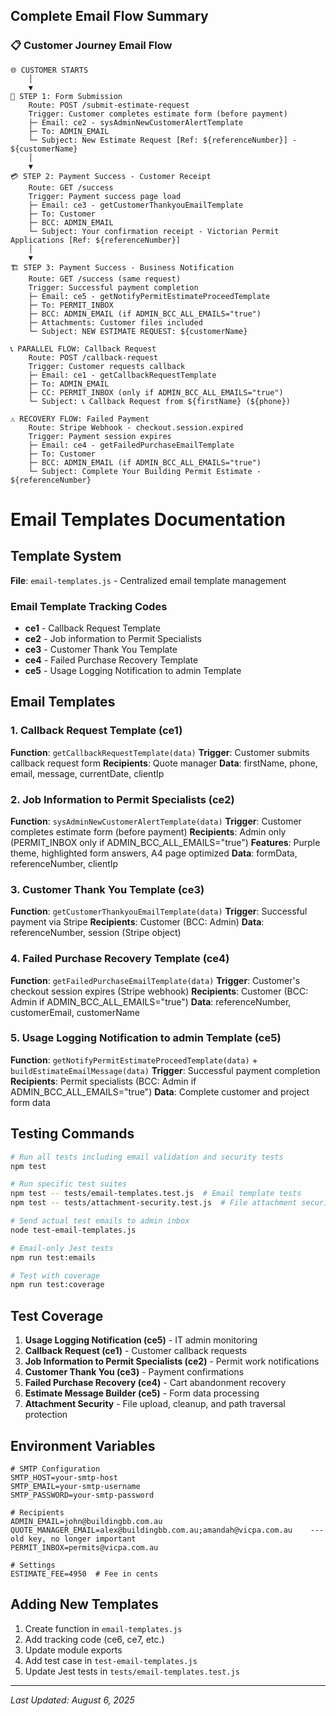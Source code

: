 
## Complete Email Flow Summary

### 📋 Customer Journey Email Flow

```
🌐 CUSTOMER STARTS
    │
    ▼
📝 STEP 1: Form Submission
    Route: POST /submit-estimate-request
    Trigger: Customer completes estimate form (before payment)
    ├─ Email: ce2 - sysAdminNewCustomerAlertTemplate
    ├─ To: ADMIN_EMAIL 
    └─ Subject: New Estimate Request [Ref: ${referenceNumber}] - ${customerName}
    │
    ▼
💳 STEP 2: Payment Success - Customer Receipt
    Route: GET /success
    Trigger: Payment success page load
    ├─ Email: ce3 - getCustomerThankyouEmailTemplate
    ├─ To: Customer
    ├─ BCC: ADMIN_EMAIL
    └─ Subject: Your confirmation receipt - Victorian Permit Applications [Ref: ${referenceNumber}]
    │
    ▼
🏗️ STEP 3: Payment Success - Business Notification
    Route: GET /success (same request)
    Trigger: Successful payment completion
    ├─ Email: ce5 - getNotifyPermitEstimateProceedTemplate
    ├─ To: PERMIT_INBOX
    ├─ BCC: ADMIN_EMAIL (if ADMIN_BCC_ALL_EMAILS="true")
    ├─ Attachments: Customer files included
    └─ Subject: NEW ESTIMATE REQUEST: ${customerName}

📞 PARALLEL FLOW: Callback Request
    Route: POST /callback-request
    Trigger: Customer requests callback
    ├─ Email: ce1 - getCallbackRequestTemplate
    ├─ To: ADMIN_EMAIL
    ├─ CC: PERMIT_INBOX (only if ADMIN_BCC_ALL_EMAILS="true")
    └─ Subject: 📞 Callback Request from ${firstName} (${phone})

⚠️ RECOVERY FLOW: Failed Payment
    Route: Stripe Webhook - checkout.session.expired
    Trigger: Payment session expires
    ├─ Email: ce4 - getFailedPurchaseEmailTemplate
    ├─ To: Customer
    ├─ BCC: ADMIN_EMAIL (if ADMIN_BCC_ALL_EMAILS="true")
    └─ Subject: Complete Your Building Permit Estimate - ${referenceNumber}
```

# Email Templates Documentation

## Template System

**File**: `email-templates.js` - Centralized email template management

### Email Template Tracking Codes
- **ce1** - Callback Request Template
- **ce2** - Job information to Permit Specialists
- **ce3** - Customer Thank You Template
- **ce4** - Failed Purchase Recovery Template
- **ce5** - Usage Logging Notification to admin Template

## Email Templates

### 1. Callback Request Template (ce1)
**Function**: `getCallbackRequestTemplate(data)`
**Trigger**: Customer submits callback request form
**Recipients**: Quote manager
**Data**: firstName, phone, email, message, currentDate, clientIp

### 2. Job Information to Permit Specialists (ce2)
**Function**: `sysAdminNewCustomerAlertTemplate(data)`
**Trigger**: Customer completes estimate form (before payment)
**Recipients**: Admin only (PERMIT_INBOX only if ADMIN_BCC_ALL_EMAILS="true")
**Features**: Purple theme, highlighted form answers, A4 page optimized
**Data**: formData, referenceNumber, clientIp

### 3. Customer Thank You Template (ce3)
**Function**: `getCustomerThankyouEmailTemplate(data)`
**Trigger**: Successful payment via Stripe
**Recipients**: Customer (BCC: Admin)
**Data**: referenceNumber, session (Stripe object)

### 4. Failed Purchase Recovery Template (ce4)
**Function**: `getFailedPurchaseEmailTemplate(data)`
**Trigger**: Customer's checkout session expires (Stripe webhook)
**Recipients**: Customer (BCC: Admin if ADMIN_BCC_ALL_EMAILS="true")
**Data**: referenceNumber, customerEmail, customerName

### 5. Usage Logging Notification to admin Template (ce5)
**Function**: `getNotifyPermitEstimateProceedTemplate(data)` + `buildEstimateEmailMessage(data)`
**Trigger**: Successful payment completion
**Recipients**: Permit specialists (BCC: Admin if ADMIN_BCC_ALL_EMAILS="true")
**Data**: Complete customer and project form data


## Testing Commands

```bash
# Run all tests including email validation and security tests
npm test

# Run specific test suites
npm test -- tests/email-templates.test.js  # Email template tests
npm test -- tests/attachment-security.test.js  # File attachment security tests

# Send actual test emails to admin inbox
node test-email-templates.js

# Email-only Jest tests
npm run test:emails

# Test with coverage
npm run test:coverage
```

## Test Coverage
1. **Usage Logging Notification (ce5)** - IT admin monitoring
2. **Callback Request (ce1)** - Customer callback requests
3. **Job Information to Permit Specialists (ce2)** - Permit work notifications
4. **Customer Thank You (ce3)** - Payment confirmations
5. **Failed Purchase Recovery (ce4)** - Cart abandonment recovery
6. **Estimate Message Builder (ce5)** - Form data processing
7. **Attachment Security** - File upload, cleanup, and path traversal protection

## Environment Variables
```env
# SMTP Configuration
SMTP_HOST=your-smtp-host
SMTP_EMAIL=your-smtp-username
SMTP_PASSWORD=your-smtp-password

# Recipients
ADMIN_EMAIL=john@buildingbb.com.au
QUOTE_MANAGER_EMAIL=alex@buildingbb.com.au;amandah@vicpa.com.au    --- old key, no longer important
PERMIT_INBOX=permits@vicpa.com.au

# Settings
ESTIMATE_FEE=4950  # Fee in cents
```

## Adding New Templates
1. Create function in `email-templates.js`
2. Add tracking code (ce6, ce7, etc.)
3. Update module exports
4. Add test case in `test-email-templates.js`
5. Update Jest tests in `tests/email-templates.test.js`

---

*Last Updated: August 6, 2025*
